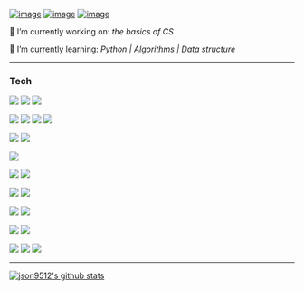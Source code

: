 

[![image](https://img.shields.io/badge/Email-json9512%40gmail.com-success)](mailto:json9512@gmail.com)
[![image](https://img.shields.io/badge/Blog-json9512.github.io-green)](https://json9512.github.io/blog/)
[![image](https://img.shields.io/badge/LinkedIn-Junghyun%20Son-brightgreen)](https://www.linkedin.com/in/junghyun-son/)


🔭 I’m currently working on: *the basics of CS*

🌱 I’m currently learning: *Python | Algorithms | Data structure*
***

### Tech

![](https://img.shields.io/badge/python-⭐⭐⭐-black?logo=python&style=for-the-badge&&labelColor=07040A)
![](https://img.shields.io/badge/javascript-⭐⭐-black?logo=javascript&style=for-the-badge&&labelColor=07040A)
![](https://img.shields.io/badge/go-⭐⭐-black?logo=go&style=for-the-badge&&labelColor=07040A)

![](https://img.shields.io/badge/react-⭐⭐-black?logo=react&style=for-the-badge&&labelColor=07040A)
![](https://img.shields.io/badge/node.js-⭐⭐-black?logo=node.js&style=for-the-badge&&labelColor=07040A)
![](https://img.shields.io/badge/django-⭐-black?logo=django&style=for-the-badge&&labelColor=07040A)
![](https://img.shields.io/badge/tensorflow-⭐-black?logo=tensorflow&style=for-the-badge&&labelColor=07040A)

![](https://img.shields.io/badge/postgresql-⭐⭐-black?logo=postgresql&style=for-the-badge&&labelColor=07040A)
![](https://img.shields.io/badge/redis-⭐-black?logo=redis&style=for-the-badge&&labelColor=07040A)

![](https://img.shields.io/badge/docker-⭐⭐-black?logo=docker&style=for-the-badge&&labelColor=07040A)


![](https://img.shields.io/badge/github%20actions-⭐⭐-black?logo=github-actions&style=for-the-badge&&labelColor=07040A)
![](https://img.shields.io/badge/travis%20ci-⭐⭐-black?logo=travis-ci&style=for-the-badge&&labelColor=07040A)

![](https://img.shields.io/badge/amazon%20aws-⭐⭐-black?logo=amazon-aws&style=for-the-badge&&labelColor=07040A)
![](https://img.shields.io/badge/heroku-⭐⭐-black?logo=heroku&style=for-the-badge&&labelColor=07040A)

![](https://img.shields.io/badge/github-⭐⭐-black?logo=github&style=for-the-badge&&labelColor=07040A)
![](https://img.shields.io/badge/bitbucket-⭐-black?logo=bitbucket&style=for-the-badge&&labelColor=07040A)

![](https://img.shields.io/badge/windows-⭐⭐-black?logo=windows&style=for-the-badge&&labelColor=07040A)
![](https://img.shields.io/badge/linux-⭐⭐-black?logo=linux&style=for-the-badge&&labelColor=07040A)

![](https://img.shields.io/badge/slack-⭐⭐-black?logo=slack&style=for-the-badge&&labelColor=07040A)
![](https://img.shields.io/badge/trello-⭐-black?logo=trello&style=for-the-badge&&labelColor=07040A)
![](https://img.shields.io/badge/asana-⭐-black?logo=asana&style=for-the-badge&&labelColor=07040A)

****
[![json9512's github stats](https://github-readme-stats.vercel.app/api?username=json9512&theme=tokyonight&show_icons=true)](https://github.com/json9512/json9512)


<!--
**json9512/json9512** is a ✨ _special_ ✨ repository because its `README.md` (this file) appears on your GitHub profile.

Here are some ideas to get you started:

- 🔭 I’m currently working on ...
- 🌱 I’m currently learning ...
- 👯 I’m looking to collaborate on ...
- 🤔 I’m looking for help with ...
- 💬 Ask me about ...
- 📫 How to reach me: ...
- 😄 Pronouns: ...
- ⚡ Fun fact: ...
-->
